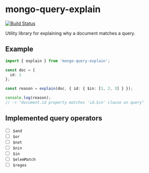 # mongo-query-explain

[![Build Status](https://travis-ci.org/CrossLead/mongo-query-explain.svg?branch=master)](https://travis-ci.org/CrossLead/mongo-query-explain)

Utility library for explaining why a document matches a query.

## Example

```typescript
import { explain } from 'mongo-query-explain';

const doc = {
  id: 1
};

const reason = explain(doc, { id: { $in: [1, 2, 3] } });

console.log(reason);
// -> "document.id property matches 'id.$in' clause on query"
```

## Implemented query operators

* [ ] `$and`
* [ ] `$or`
* [ ] `$not`
* [ ] `$nin`
* [ ] `$in`
* [ ] `$elemMatch`
* [ ] `$regex`
